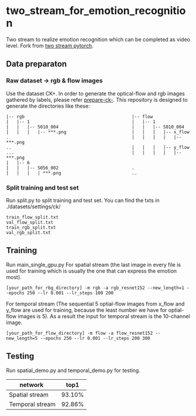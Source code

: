 # two_stream_for_emotion_recognition
Two stream to realize emotion recognition which can be completed as video level. Fork from [two stream pytorch](https://github.com/bryanyzhu/two-stream-pytorch).

## Data preparaton
### Raw dataset -> rgb & flow images
Use the dataset CK+. In order to generate the optical-flow and rgb images gathered by labels, please refer [prepare-ck-](https://github.com/cMondora/prepare-ck-). This repository is designed to generate the directories like these:
```
|-- rgb                                         |-- flow
|   |-- 1                                       |   |-- 1
|   |   |-- S010_004                            |   |   |-- S010_004
|   |   |   |-- ***.png                         |   |   |   |-- x_flow
.                                               |   |   |   |   |-- ***.png  
..                                              |   |   |   |-- y_flow
...                                             |   |   |   |   |-- ***.png  
|   |-- 6   
|   |   |-- S056_002                            .
|   |   |   | ***.png                           ..
```

### Split training and test set
Run split.py to split training and test set.
You can find the txts in ./datasets/settings/ck/
```
train_flow_split.txt
val_flow_split.txt
train_rgb_split.txt
val_rgb_split.txt
```

## Training
Run main_single_gpu.py
For spatial stream (the last image in every file is used for training which is usually the one that can express the emotion most).
```
[your_path_for_rbg_directory] -m rgb -a rgb_resnet152 --new_length=1 --epochs 250 --lr 0.001 --lr_steps 100 200
```
For temporal stream (The sequential 5 optial-flow images from x_flow and y_flow are used for training, because the least number we have for optial-flow images is 5).  As a result the input for temporal stream is the 10-channel image.
```
[your_path_for_flow_directory] -m flow -a flow_resnet152 --new_length=5 --epochs 250 --lr 0.001 --lr_steps 200 300
```

## Testing
Run spatial_demo.py and temporal_demo.py for testing.

 network        | top1   |
----------------|:------:|
Spatial stream  | 93.10% | 
Temporal stream | 92.86% | 

